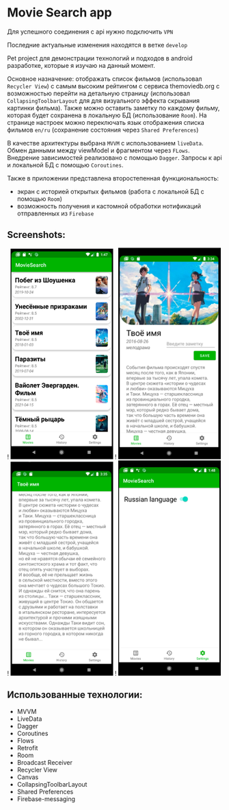 Movie Search app
=================

Для успешного соединения с api нужно подключить `VPN` 

Последние актуальные изменения находятся в ветке `develop`

Pet project для демонстрации технологий и подходов в android разработке, которые я изучаю на данный момент.

Основное назначение: отображать список фильмов (использовал `Recycler View`) с самым высоким рейтингом с
сервиса themoviedb.org с возможностью перейти на детальную страницу (использовал `CollapsingToolbarLayout` для
для визуального эффекта скрывания картинки фильма). Также можно оставить заметку по каждому фильму, которая
будет сохранена в локальную БД (использование `Room`). На странице настроек можно переключать язык отображения
списка фильмов `en/ru` (сохранение состояния через `Shared Preferences`)

В качестве архитектуры выбрана `MVVM` с использованием `liveData`. Обмен данными между viewModel и фрагментом через `FLows`. Внедрение зависимостей реализовано с помощью `Dagger`. Запросы к api и локальной БД с
помощью `Coroutines`.

Также в приложении представлена второстепенная функциональность:

- экран с историей открытых фильмов (работа с локальной БД c помощью `Room`)
- возможность получения и кастомной обработки нотификаций отправленных из `Firebase`

Screenshots:
----------

! <img src="screenshots/ru_list.png" width="240">
! <img src="screenshots/detail_fragment1.png" width="240">
! <img src="screenshots/detail_fragment2.png" width="240">
! <img src="screenshots/settings.png" width="240">

Использованные технологии:
--------------------------------

- MVVM
- LiveData
- Dagger
- Coroutines
- Flows
- Retrofit
- Room
- Broadcast Receiver
- Recycler View
- Canvas
- CollapsingToolbarLayout
- Shared Preferences
- Firebase-messaging
